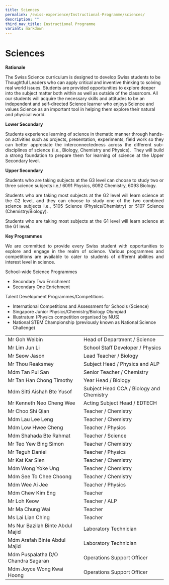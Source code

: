 ```yaml
---
title: Sciences
permalink: /swiss-experience/Instructional-Programme/sciences/
description: ""
third_nav_title: Instructional Programme
variant: markdown
---
```

# Sciences

**Rationale**

<p style="text-align: justify;">         

The Swiss Science curriculum is designed to develop Swiss students to be Thoughtful Leaders who can apply critical and inventive thinking to solving real world issues. Students are provided opportunities to explore deeper into the subject matter both within as well as outside of the classroom. All our students will acquire the necessary skills and attitudes to be an independent and self-directed Science learner who enjoys Science and values Science as an important tool in helping them explore their natural and physical world.

**Lower Secondary**

</p><p style="text-align: justify;">Students experience learning of science in thematic manner through hands-on activities such as projects, presentation, experiments, field work so they can better appreciate the interconnectedness across the different sub-disciplines of science (i.e., Biology, Chemistry and Physics). &nbsp;They will build a strong foundation to prepare them for learning of science at the Upper Secondary level.</p>

**Upper Secondary**

<p style="text-align: justify;">Students who are taking subjects at the G3 level can choose to study two or three science subjects i.e./ 6091 Physics, 6092 Chemistry, 6093 Biology.</p>

<p style="text-align: justify;">Students who  are taking most subjects at the G2 level will learn science at the G2 level, and they can choose to study one of the two combined science subjects i.e., 5105 Science (Physics/Chemistry) or 5107 Science (Chemistry/Biology).</p>

<p style="text-align: justify;">Students who are taking most subjects at the G1 level will learn science at the G1 level.</p>

**Key Programmes**

<p style="text-align: justify;">We are committed to provide every Swiss student with opportunities to explore and engage in the realm of science. Various programmes and competitions are available to cater to students of different abilities and interest level in science.</p>

School-wide Science Programmes

*   Secondary Two Enrichment
*   Secondary One Enrichment

Talent Development Programmes/Competitions

*   International Competitions and Assessment for Schools (Science)
*   Singapore Junior Physics/Chemistry/Biology Olympiad
*   Illustratum (Physics competition organised by NUS)
*   National STEM Championship (previously known as National Science Challenge)

|  |  |
|---|---|
| Mr Goh Weibin | Head of Department / Science  |
| Mr Lim Jun Li | School Staff Developer / Physics |
| Mr Seow Jason | Lead Teacher / Biology |
| Mr Thou Reaksmey | Subject Head / Physics and ALP |
| Mdm Tan Pui San | Senior Teacher / Chemistry |
| Mr Tan Han Chong Timothy | Year Head / Biology |
| Mdm Sitti Aishah Bte Yusof | Subject Head CCA / Biology and Chemistry |
| Mr Kenneth Neo Cheng Wee | Acting Subject Head / EDTECH |
| Mr Choo Shi Qian | Teacher / Chemistry |
| Mdm Lau Lee Leng | Teacher / Chemistry |
| Mdm Low Hwee Cheng | Teacher / Physics |
| Mdm Shahada Bte Rahmat | Teacher / Science |
| Mr Teo Yew Bing Simon | Teacher / Chemistry |
| Mr Teguh Daniel | Teacher / Physics |
| Mr Kat Kar Sien | Teacher / Chemistry |
| Mdm Wong Yoke  Ung | Teacher / Chemistry |
| Mdm See To Chee Choong |  Teacher / Chemistry |
| Mdm Wee Ai Jee |  Teacher / Physics |
| Mdm Chew Kim Eng |  Teacher |
| Mr Loh Keow |  Teacher / ALP |
| Mr Ma Chung Wai |  Teacher |
| Ms Lai Lian Ching |  Teacher |
| Ms Nur Bazilah Binte Abdul Majid | Laboratory Technician |
| Mdm Arafah Binte Abdul Majid | Laboratory Technician |
| Mdm Puspalatha D/O Chandra Sagaran | Operations Support Officer |
| Mdm Joyce Wong Kwai Hoong | Operations Support Officer |